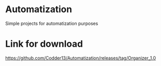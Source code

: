 # Automatization
Simple projects for automatization purposes
# Link for download
https://github.com/Codder13/Automatization/releases/tag/Organizer_1.0
